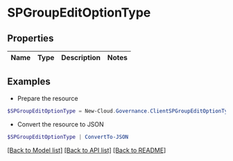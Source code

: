 # SPGroupEditOptionType
## Properties

Name | Type | Description | Notes
------------ | ------------- | ------------- | -------------

## Examples

- Prepare the resource
```powershell
$SPGroupEditOptionType = New-Cloud.Governance.ClientSPGroupEditOptionType 
```

- Convert the resource to JSON
```powershell
$SPGroupEditOptionType | ConvertTo-JSON
```

[[Back to Model list]](../README.md#documentation-for-models) [[Back to API list]](../README.md#documentation-for-api-endpoints) [[Back to README]](../README.md)


